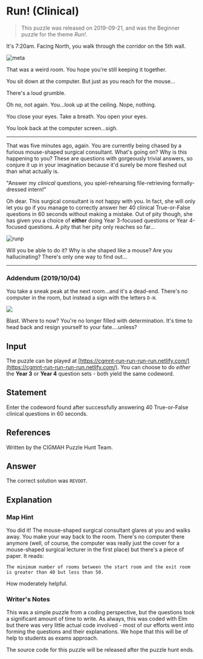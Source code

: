 

# Run! (Clinical)

> This puzzle was released on 2019-09-21, and was the Beginner puzzle for the theme *Run!*.

It's 7:20am. Facing North, you walk through the corridor on the 5th wall.

![meta](https://i.imgur.com/WY2FHMO.gif)

That was a weird room. You hope you're still keeping it together.

You sit down at the computer. But just as you reach for the mouse...

There's a loud grumble.

Oh no, not again. You...look up at the ceiling. Nope, nothing.

You close your eyes. Take a breath. You open your eyes.

You look back at the computer screen...sigh.

---

That was five minutes ago, again. You are currently being chased by a furious mouse-shaped surgical consultant. What's going on? Why is this happening to you? These are questions with gorgeously trivial answers, so conjure it up in your imagination because it'd surely be more fleshed out than what actually is.

"Answer my *clinical* questions, you spiel-rehearsing file-retrieving formally-dressed intern!"

Oh dear. This surgical consultant is not happy with you. In fact, she will only let you go if you manage to correctly answer her 40 clinical True-or-False questions in 60 seconds without making a mistake. Out of pity though, she has given you a choice of **either** doing Year 3-focused questions or Year 4-focused questions. A pity that her pity only reaches so far...

![runp](https://i.imgur.com/flxsLEA.gif)

Will you be able to do it? Why is she shaped like a mouse? Are you hallucinating? There's only one way to find out...

---

### Addendum (2019/10/04)

You take a sneak peak at the next room...and it's a dead-end. There's no computer in the room, but instead a sign with the letters `D-H`.

![](https://i.imgur.com/wB0G4Dk.gif)

Blast. Where to now? You're no longer filled with determination. It's time to head back and resign yourself to your fate....unless?

## Input

The puzzle can be played at [https://cgmnt-run-run-run-run.netlify.com/](https://cgmnt-run-run-run-run.netlify.com/). You can choose to do *either* the **Year 3** or **Year 4** question sets - both yield the same codeword.

## Statement

Enter the codeword found after successfully answering 40 True-or-False clinical questions in 60 seconds.


## References

Written by the CIGMAH Puzzle Hunt Team.

## Answer

The correct solution was `REVOOT`.

## Explanation

### Map Hint

You did it! The mouse-shaped surgical consultant glares at you and walks away. You make your way back to the room. There's no computer there anymore (well, of course, the computer was really just the cover for a mouse-shaped surgical lecturer in the first place) but there's a piece of paper. It reads:

```
The minimum number of rooms between the start room and the exit room is greater than 40 but less than 50.
```

How moderately helpful.

### Writer's Notes

This was a simple puzzle from a coding perspective, but the questions took a significant amount of time to write. As always, this was coded with Elm but there was very little actual code involved - most of our efforts went into forming the questions and their explanations. We hope that this will be of help to students as exams approach.

The source code for this puzzle will be released after the puzzle hunt ends.

